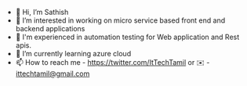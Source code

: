 - 👋 Hi, I’m Sathish 
- 👀 I’m interested in working on micro service based front end and backend applications
- 🤖 I'm experienced in automation testing for Web application and Rest apis.
- 🌱 I’m currently learning azure cloud 
- 📫 How to reach me - https://twitter.com/ItTechTamil or ✉️ - ittechtamil@gmail.com

